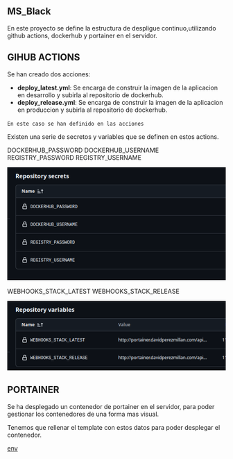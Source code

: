 ## MS_Black

En este proyecto se define la estructura de despligue continuo,utilizando github actions, dockerhub y portainer en el servidor.

## GIHUB ACTIONS
Se han creado dos acciones:
- **deploy_latest.yml**: Se encarga de construir la imagen de la aplicacion en desarrollo y subirla al repositorio de dockerhub.
- **deploy_release.yml**: Se encarga de construir la imagen de la aplicacion en produccion y subirla al repositorio de dockerhub.

 `En este caso se han definido en las acciones`

Existen una serie de secretos y variables que se definen en estos actions.

DOCKERHUB_PASSWORD
DOCKERHUB_USERNAME
REGISTRY_PASSWORD
REGISTRY_USERNAME

![secrets.png](img/secrets.png)

WEBHOOKS_STACK_LATEST
WEBHOOKS_STACK_RELEASE

![variables.png](img/variables.png)

## PORTAINER
Se ha desplegado un contenedor de portainer en el servidor, para poder gestionar los contenedores de una forma mas visual.

Tenemos que rellenar el template con estos datos para poder desplegar el contenedor.

[env](env)





